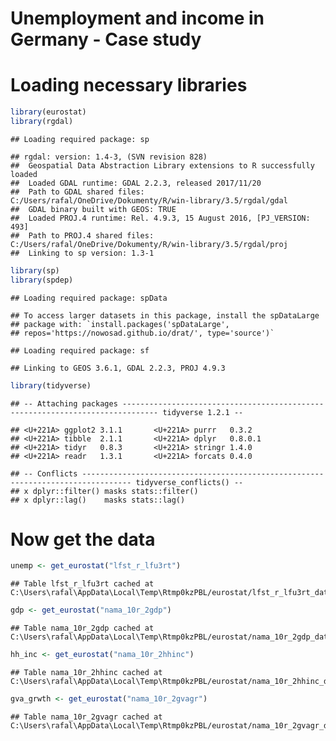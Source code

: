 Unemployment and income in Germany - Case study
================

# Loading necessary libraries

``` r
library(eurostat)
library(rgdal)
```

    ## Loading required package: sp

    ## rgdal: version: 1.4-3, (SVN revision 828)
    ##  Geospatial Data Abstraction Library extensions to R successfully loaded
    ##  Loaded GDAL runtime: GDAL 2.2.3, released 2017/11/20
    ##  Path to GDAL shared files: C:/Users/rafal/OneDrive/Dokumenty/R/win-library/3.5/rgdal/gdal
    ##  GDAL binary built with GEOS: TRUE 
    ##  Loaded PROJ.4 runtime: Rel. 4.9.3, 15 August 2016, [PJ_VERSION: 493]
    ##  Path to PROJ.4 shared files: C:/Users/rafal/OneDrive/Dokumenty/R/win-library/3.5/rgdal/proj
    ##  Linking to sp version: 1.3-1

``` r
library(sp)
library(spdep)
```

    ## Loading required package: spData

    ## To access larger datasets in this package, install the spDataLarge
    ## package with: `install.packages('spDataLarge',
    ## repos='https://nowosad.github.io/drat/', type='source')`

    ## Loading required package: sf

    ## Linking to GEOS 3.6.1, GDAL 2.2.3, PROJ 4.9.3

``` r
library(tidyverse)
```

    ## -- Attaching packages ------------------------------------------------------------------------------ tidyverse 1.2.1 --

    ## <U+221A> ggplot2 3.1.1       <U+221A> purrr   0.3.2  
    ## <U+221A> tibble  2.1.1       <U+221A> dplyr   0.8.0.1
    ## <U+221A> tidyr   0.8.3       <U+221A> stringr 1.4.0  
    ## <U+221A> readr   1.3.1       <U+221A> forcats 0.4.0

    ## -- Conflicts --------------------------------------------------------------------------------- tidyverse_conflicts() --
    ## x dplyr::filter() masks stats::filter()
    ## x dplyr::lag()    masks stats::lag()

# Now get the data

``` r
unemp <- get_eurostat("lfst_r_lfu3rt")
```

    ## Table lfst_r_lfu3rt cached at C:\Users\rafal\AppData\Local\Temp\Rtmp0kzPBL/eurostat/lfst_r_lfu3rt_date_code_TF.rds

``` r
gdp <- get_eurostat("nama_10r_2gdp")
```

    ## Table nama_10r_2gdp cached at C:\Users\rafal\AppData\Local\Temp\Rtmp0kzPBL/eurostat/nama_10r_2gdp_date_code_TF.rds

``` r
hh_inc <- get_eurostat("nama_10r_2hhinc")
```

    ## Table nama_10r_2hhinc cached at C:\Users\rafal\AppData\Local\Temp\Rtmp0kzPBL/eurostat/nama_10r_2hhinc_date_code_TF.rds

``` r
gva_grwth <- get_eurostat("nama_10r_2gvagr")
```

    ## Table nama_10r_2gvagr cached at C:\Users\rafal\AppData\Local\Temp\Rtmp0kzPBL/eurostat/nama_10r_2gvagr_date_code_TF.rds
